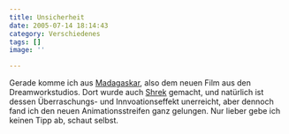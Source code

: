 ```yaml
---
title: Unsicherheit
date: 2005-07-14 18:14:43
category: Verschiedenes
tags: []
image: ''

---
```


Gerade komme ich aus [Madagaskar](http://www.madagascar-themovie.com/), also dem neuen Film aus den Dreamworkstudios. Dort wurde auch [Shrek](http://www.shrek.com/) gemacht, und natürlich ist dessen Überraschungs- und Innvoationseffekt unerreicht, aber dennoch fand ich den neuen Animationsstreifen ganz gelungen. Nur lieber gebe ich keinen Tipp ab, schaut selbst.
